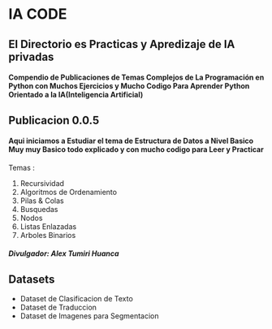 # IA CODE
## El Directorio es Practicas y Apredizaje de IA privadas
<h4>Compendio de Publicaciones de Temas Complejos de La Programación en Python con Muchos Ejercicios y Mucho Codigo Para Aprender Python Orientado a la <strong>IA(Inteligencia Artificial)</strong><h4>

## Publicacion 0.0.5
<h4>Aqui iniciamos a Estudiar el tema de Estructura de Datos a Nivel Basico Muy muy Basico todo explicado y con mucho codigo para Leer y Practicar</h4>
Temas :<br>
<ol>
  <li>Recursividad</li>
  <li>Algoritmos de Ordenamiento</li>
  <li>Pilas & Colas</li>
  <li>Busquedas</li>
  <li>Nodos<br></li>
  <li>Listas Enlazadas</li>
  <li>Arboles Binarios</li>
</ol>
<h5>Divulgador: Alex Tumiri Huanca</h5>

## Datasets
- Dataset de Clasificacion de Texto
- Dataset de Traduccion
- Dataset de Imagenes para Segmentacion


  
